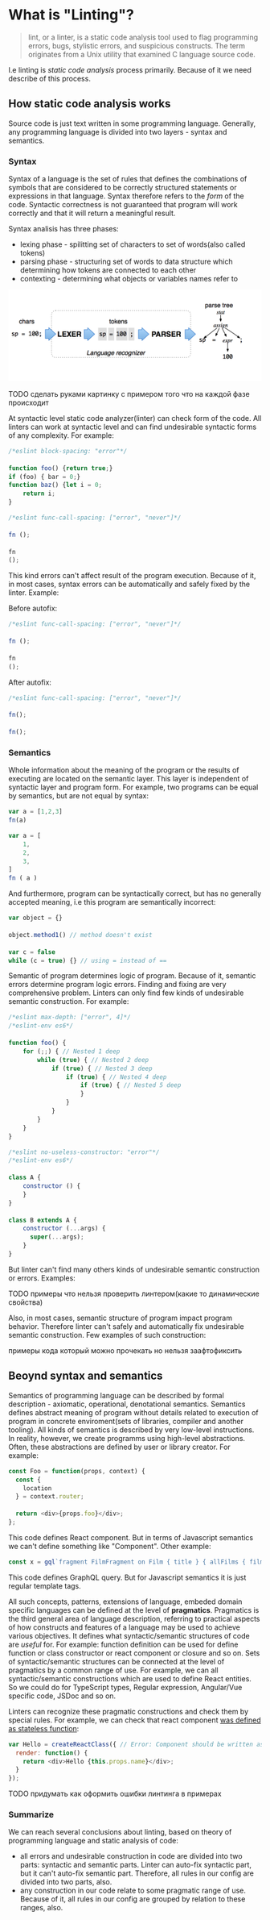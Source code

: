 # What is "Linting"?

 > lint, or a linter, is a static code analysis tool used to flag programming errors, bugs, stylistic errors, and suspicious constructs. The term originates from a Unix utility that examined C language source code.

I.e linting is *static code analysis* process primarily. Because of it we need describe of this process. 

## How static code analysis works

Source code is just text written in some programming language. Generally, any programming language is divided into two layers - syntax and semantics.

### Syntax

Syntax of a language is the set of rules that defines the combinations of symbols that are considered to be correctly structured statements or expressions in that language. Syntax therefore refers to the *form* of the code. Syntactic correctness is not guaranteed that program will work correctly and that it will return a meaningful result.

Syntax analisis has three phases:
 - lexing phase - spilitting set of characters to set of words(also called tokens)
 - parsing phase - structuring set of words to data structure which determining how tokens are connected to each other
 - contexting - determining what objects or variables names refer to

![Lexing And Parsing](./lexing-and-parsing.png)

TODO сделать руками картинку с примером того что на каждой фазе происходит

At syntactic level static code analyzer(linter) can check form of the code. All linters can work at syntactic level and can find undesirable syntactic forms of any complexity. For example:

```js
/*eslint block-spacing: "error"*/

function foo() {return true;}
if (foo) { bar = 0;}
function baz() {let i = 0;
    return i;
}
```

```js
/*eslint func-call-spacing: ["error", "never"]*/

fn ();

fn
();

```

This kind errors can't affect result of the program execution. Because of it, in most cases, syntax errors can be automatically and safely fixed by the linter. Example:

Before autofix:

```js
/*eslint func-call-spacing: ["error", "never"]*/

fn ();

fn
();
```

After autofix:

```js
/*eslint func-call-spacing: ["error", "never"]*/

fn();

fn();
```

### Semantics

Whole information about the meaning of the program or the results of executing are located on the semantic layer. This layer is independent of syntactic layer and program form. For example, two programs can be equal by semantics, but are not equal by syntax:

```js
var a = [1,2,3]
fn(a)
```

```js
var a = [
    1,
    2,
    3,
]
fn ( a ) 
```

And furthermore, program can be syntactically correct, but has no generally accepted meaning, i.e this program are semantically incorrect:

```js
var object = {}

object.method1() // method doesn't exist

var c = false
while (c = true) {} // using = instead of ==
```

Semantic of program determines logic of program. Because of it, semantic errors determine program logic errors. Finding and fixing are very comprehensive problem. Linters can only find few kinds of undesirable semantic construction. For example:

```js
/*eslint max-depth: ["error", 4]*/
/*eslint-env es6*/

function foo() {
    for (;;) { // Nested 1 deep
        while (true) { // Nested 2 deep
            if (true) { // Nested 3 deep
                if (true) { // Nested 4 deep
                    if (true) { // Nested 5 deep
                    }
                }
            }
        }
    }
}
```

```js
/*eslint no-useless-constructor: "error"*/
/*eslint-env es6*/

class A {
    constructor () {
    }
}

class B extends A {
    constructor (...args) {
      super(...args);
    }
}
```

But linter can't find many others kinds of undesirable semantic construction or errors. Examples:

TODO примеры что нельзя проверить линтером(какие то динамические свойства)

Also, in most cases, semantic structure of program impact program behavior. Therefore linter can't safely and automatically fix undesirable semantic construction. Few examples of such construction:

примеры кода который можно прочекать но нельзя заафтофиксить

## Beoynd syntax and semantics

Semantics of programming language can be described by formal description - axiomatic, operational, denotational semantics. Semantics defines abstract meaning of program without details related to execution of program in concrete enviroment(sets of libraries, compiler and another tooling). All kinds of semantics is described by very low-level instructions. In reality, however, we create programms using high-level abstractions. Often, these abstractions are defined by user or library creator. For example:

```js
const Foo = function(props, context) {
  const {
    location
  } = context.router;

  return <div>{props.foo}</div>;
};
```

This code defines React component. But in terms of Javascript semantics we can't define something like "Component". 
Other example:

```js
const x = gql`fragment FilmFragment on Film { title } { allFilms { films { ...FilmFragment } } }
```

This code defines GraphQL query. But for Javascript semantics it is just regular template tags.

All such concepts, patterns, extensions of language, embeded domain specific languages can be defined at the level of **pragmatics**.
Pragmatics is the third general area of language description, referring to practical aspects of how constructs and features of a language may be used to achieve various objectives. It defines what syntactic/semantic structures of code are *useful* for. For example: function definition can be used for define function or class constructor or react component or closure and so on.
Sets of syntactic/semantic structures can be connected at the level of pragmatics by a common range of use. For example, we can all syntactic/semantic constructions which are used to define React entities. So we could do for TypeScript types, Regular expression, Angular/Vue specific code, JSDoc and so on. 

Linters can recognize these pragmatic constructions and check them by special rules. For example, we can check that react component [was defined as stateless function](https://github.com/yannickcr/eslint-plugin-react/blob/0e9a193435/docs/rules/prefer-stateless-function.md): 

```js
var Hello = createReactClass({ // Error: Component should be written as a pure function
  render: function() {
    return <div>Hello {this.props.name}</div>;
  }
});
```

TODO придумать как оформить ошибки линтинга в примерах

### Summarize

We can reach several conclusions about linting, based on theory of programming language and static analysis of code:

 - all errors and undesirable construction in code are divided into two parts: syntactic and semantic parts. Linter can auto-fix syntactic part, but it can't auto-fix semantic part. Therefore, all rules in our config are divided into two parts, also.
 - any construction in our code relate to some pragmatic range of use. Because of it, all rules in our config are grouped by relation to these ranges, also.